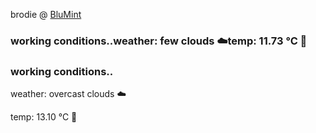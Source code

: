 brodie @ [BluMint](https://www.linkedin.com/company/blumint-io/)

<!--weather_start-->
### working conditions..weather: few clouds ☁️temp: 11.73 °C 👕<!--weather_end-->
<!--weather_start-->
### working conditions..

weather: overcast clouds ☁️

temp: 13.10 °C 👕
<!--weather_end-->
